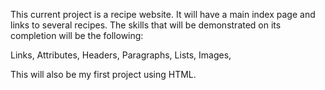 This current project is a recipe website. It will have a main index page and links to several recipes. The skills that will be demonstrated on its completion will be the following: 

Links, 
Attributes,
Headers,
Paragraphs,
Lists, 
Images,

This will also be my first project using HTML.
